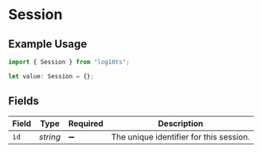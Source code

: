 # Session

## Example Usage

```typescript
import { Session } from "log10ts";

let value: Session = {};
```

## Fields

| Field                                   | Type                                    | Required                                | Description                             |
| --------------------------------------- | --------------------------------------- | --------------------------------------- | --------------------------------------- |
| `id`                                    | *string*                                | :heavy_minus_sign:                      | The unique identifier for this session. |